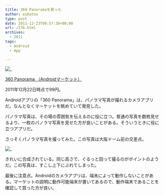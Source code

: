 ```yaml
---
title: 360 Panoramaを買った
author: eiKatou
type: post
date: 2011-12-23T00:57:38+00:00
url: /276.html
archives:
  - 2011
tags:
  - Android
  - App

---
```

![_](/uploads/2011/12/20111223b.jpg)

[360 Panorama （Androidマーケット）][2]
  
2011年12月22日時点で99円。
  
</p> 

Androidアプリの「360 Panorama」は、パノラマ写真が撮れるカメラアプリだ。なんとなくマーケットを眺めていて発見した。

パノラマ写真は、その場の雰囲気を伝えるのに役に立つ。普通の写真を数枚見せるより、一枚のパノラマ写真を見せた方が良いことがある。そういうときに役に立つアプリだ。

さっそくパノラマ写真を撮ってみた。この写真は大阪ドーム前の交差点。

![_](/uploads/2011/12/12_13_11_12_49_01-1024x270.jpg)

きれいに合成されている。同じ高さで、ぐるっと回って撮るのがポイントのようだ。この写真は、すこし上下にぶれてしまった。

最後に注意点。Androidのカメラアプリは、端末によって動作しないことがある。マーケットの説明に動作可能端末が書いてあるので、動作端末であることを確認して買った方が良い。

 [1]: /uploads/2011/12/20111223b.jpg
 [2]: https://market.android.com/details?id=com.occipital.panorama
 [3]: /uploads/2011/12/12_13_11_12_49_01.jpg

